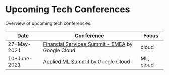 # Upcoming Tech Conferences

Overview of upcoming tech conferences.

| Date | Conference | Focus |
| --- | --- |  --- |
| 27-May-2021 | [Financial Services Summit - EMEA](https://cloudonair.withgoogle.com/events/summit-emea-finserv) by Google Cloud | cloud |
| 10-June-2021 | [Applied ML Summit](https://cloudonair.withgoogle.com/events/summit-ml-practitioners) by Google Cloud | ML, cloud |

